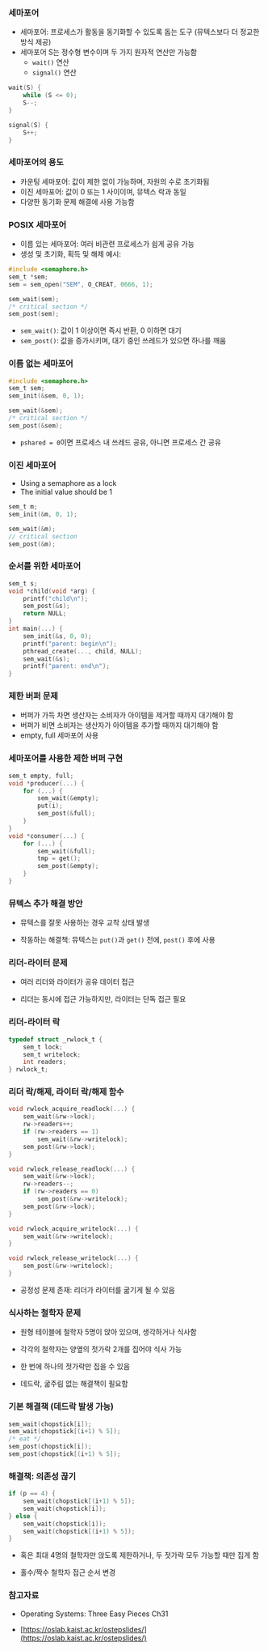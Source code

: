 
### 세마포어

- 세마포어: 프로세스가 활동을 동기화할 수 있도록 돕는 도구 (뮤텍스보다 더 정교한 방식 제공)
- 세마포어 S는 정수형 변수이며 두 가지 원자적 연산만 가능함
    - `wait()` 연산
    - `signal()` 연산

```c
wait(S) {
    while (S <= 0);
    S--;
}

signal(S) {
    S++;
}
```

### 세마포어의 용도

- 카운팅 세마포어: 값이 제한 없이 가능하며, 자원의 수로 초기화됨
- 이진 세마포어: 값이 0 또는 1 사이이며, 뮤텍스 락과 동일
- 다양한 동기화 문제 해결에 사용 가능함

### POSIX 세마포어

- 이름 있는 세마포어: 여러 비관련 프로세스가 쉽게 공유 가능
- 생성 및 초기화, 획득 및 해제 예시:

```c
#include <semaphore.h>
sem_t *sem;
sem = sem_open("SEM", O_CREAT, 0666, 1);

sem_wait(sem);
/* critical section */
sem_post(sem);
```

- `sem_wait()`: 값이 1 이상이면 즉시 반환, 0 이하면 대기
- `sem_post()`: 값을 증가시키며, 대기 중인 쓰레드가 있으면 하나를 깨움

### 이름 없는 세마포어

```c
#include <semaphore.h>
sem_t sem;
sem_init(&sem, 0, 1);

sem_wait(&sem);
/* critical section */
sem_post(&sem);
```

- `pshared = 0`이면 프로세스 내 쓰레드 공유, 아니면 프로세스 간 공유

### 이진 세마포어

- Using a semaphore as a lock
- The initial value should be 1
```c
sem_t m;
sem_init(&m, 0, 1);

sem_wait(&m);
// critical section
sem_post(&m);
```

### 순서를 위한 세마포어

```c
sem_t s;
void *child(void *arg) {
    printf("child\n");
    sem_post(&s);
    return NULL;
}
int main(...) {
    sem_init(&s, 0, 0);
    printf("parent: begin\n");
    pthread_create(..., child, NULL);
    sem_wait(&s);
    printf("parent: end\n");
}
```

### 제한 버퍼 문제

- 버퍼가 가득 차면 생산자는 소비자가 아이템을 제거할 때까지 대기해야 함
- 버퍼가 비면 소비자는 생산자가 아이템을 추가할 때까지 대기해야 함
- empty, full 세마포어 사용

### 세마포어를 사용한 제한 버퍼 구현

```c
sem_t empty, full;
void *producer(...) {
    for (...) {
        sem_wait(&empty);
        put(i);
        sem_post(&full);
    }
}
void *consumer(...) {
    for (...) {
        sem_wait(&full);
        tmp = get();
        sem_post(&empty);
    }
}
```

### 뮤텍스 추가 해결 방안

- 뮤텍스를 잘못 사용하는 경우 교착 상태 발생
    
- 작동하는 해결책: 뮤텍스는 `put()`과 `get()` 전에, `post()` 후에 사용
    

### 리더-라이터 문제

- 여러 리더와 라이터가 공유 데이터 접근
    
- 리더는 동시에 접근 가능하지만, 라이터는 단독 접근 필요
    

### 리더-라이터 락

```c
typedef struct _rwlock_t {
    sem_t lock;
    sem_t writelock;
    int readers;
} rwlock_t;
```

### 리더 락/해제, 라이터 락/해제 함수

```c
void rwlock_acquire_readlock(...) {
    sem_wait(&rw->lock);
    rw->readers++;
    if (rw->readers == 1)
        sem_wait(&rw->writelock);
    sem_post(&rw->lock);
}

void rwlock_release_readlock(...) {
    sem_wait(&rw->lock);
    rw->readers--;
    if (rw->readers == 0)
        sem_post(&rw->writelock);
    sem_post(&rw->lock);
}

void rwlock_acquire_writelock(...) {
    sem_wait(&rw->writelock);
}

void rwlock_release_writelock(...) {
    sem_post(&rw->writelock);
}
```

- 공정성 문제 존재: 리더가 라이터를 굶기게 될 수 있음
    

### 식사하는 철학자 문제

- 원형 테이블에 철학자 5명이 앉아 있으며, 생각하거나 식사함
    
- 각각의 철학자는 양옆의 젓가락 2개를 집어야 식사 가능
    
- 한 번에 하나의 젓가락만 집을 수 있음
    
- 데드락, 굶주림 없는 해결책이 필요함
    

### 기본 해결책 (데드락 발생 가능)

```c
sem_wait(chopstick[i]);
sem_wait(chopstick[(i+1) % 5]);
/* eat */
sem_post(chopstick[i]);
sem_post(chopstick[(i+1) % 5]);
```

### 해결책: 의존성 끊기

```c
if (p == 4) {
    sem_wait(chopstick[(i+1) % 5]);
    sem_wait(chopstick[i]);
} else {
    sem_wait(chopstick[i]);
    sem_wait(chopstick[(i+1) % 5]);
}
```

- 혹은 최대 4명의 철학자만 앉도록 제한하거나, 두 젓가락 모두 가능할 때만 집게 함
    
- 홀수/짝수 철학자 접근 순서 변경
    

### 참고자료

- Operating Systems: Three Easy Pieces Ch31
    
- [https://oslab.kaist.ac.kr/ostepslides/](https://oslab.kaist.ac.kr/ostepslides/)